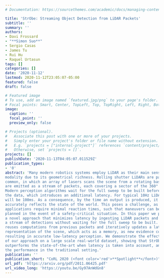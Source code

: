 ```yaml
---
# Documentation: https://sourcethemes.com/academic/docs/managing-content/

title: 'StrObe: Streaming Object Detection from LiDAR Packets'
subtitle: ''
summary: ''
authors:
- Davi Frossard
- "**Simon Suo**"
- Sergio Casas
- James Tu
- Rui Hu
- Raquel Urtasun
tags: []
categories: []
date: '2020-11-12'
lastmod: 2020-11-12T23:05:07-05:00
featured: false
draft: false

# Featured image
# To use, add an image named `featured.jpg/png` to your page's folder.
# Focal points: Smart, Center, TopLeft, Top, TopRight, Left, Right, BottomLeft, Bottom, BottomRight.
image:
  caption: ''
  focal_point: ''
  preview_only: false

# Projects (optional).
#   Associate this post with one or more of your projects.
#   Simply enter your project's folder or file name without extension.
#   E.g. `projects = ["internal-project"]` references `content/project/deep-learning/index.md`.
#   Otherwise, set `projects = []`.
projects: []
publishDate: '2020-11-13T04:05:07.011529Z'
publication_types:
- '0'
abstract: 'Many modern robotics systems employ LiDAR as their main sensing
modality due to its geometrical richness. Rolling shutter LiDARs are particularly
common, in which an array of lasers scans the scene from a rotating base. Points
are emitted as a stream of packets, each covering a sector of the 360° coverage.
Modern perception algorithms wait for the full sweep to be built before processing
the data, which introduces an additional latency. For typical 10Hz LiDARs this
will be 100ms. As a consequence, by the time an output is produced, it no longer
accurately reflects the state of the world. This poses a challenge, as robotics
applications require minimal reaction times, such that maneuvers can be quickly
planned in the event of a safety-critical situation. In this paper we propose StrObe,
a novel approach that minimizes latency by ingesting LiDAR packets and emitting
a stream of detections without waiting for the full sweep to be built. StrObe
reuses computations from previous packets and iteratively updates a latent spatial
representation of the scene, which acts as a memory, as new evidence comes in,
resulting in accurate low-latency perception. We demonstrate the effectiveness
of our approach on a large scale real-world dataset, showing that StrObe far
outperforms the state-of-the-art when latency is taken into account, and matches
the performance in the traditional setting.'
publication: ''
publication_short: "CoRL 2020 (<font color='red'>**Spotlight**</font>)"
url_pdf: 'https://arxiv.org/pdf/2011.06425.pdf'
url_video_long: 'https://youtu.be/Gy97AnWdGn8'
---
```

